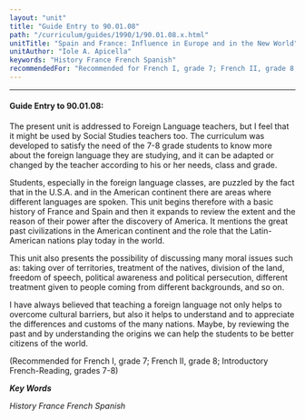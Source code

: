 ```yaml
---
layout: "unit"
title: "Guide Entry to 90.01.08"
path: "/curriculum/guides/1990/1/90.01.08.x.html"
unitTitle: "Spain and France: Influence in Europe and in the New World"
unitAuthor: "Iole A. Apicella"
keywords: "History France French Spanish"
recommendedFor: "Recommended for French I, grade 7; French II, grade 8; Introductory French-Reading, grades 7-8"
---
```

<body>
<hr/>
 <h4>
  Guide Entry to 90.01.08:
 </h4>
 The present unit is addressed to Foreign Language teachers, but I feel that it might be used by Social Studies teachers too. The curriculum was developed to satisfy the need of the 7-8 grade students to know more about the foreign language they are studying, and it can be adapted or changed by the teacher according to his or her needs, class and grade.
 <p>
  Students, especially in the foreign language classes, are puzzled by the fact that in the U.S.A. and in the American continent there are areas where different languages are spoken. This unit begins therefore with a basic history of France and Spain and then it expands to review the extent and the reason of their power after the discovery of America. It mentions the great past civilizations in the American continent and the role that the Latin-American nations play today in the world.
 </p>
 <p>
  This unit also presents the possibility of discussing many moral issues such as: taking over of territories, treatment of the natives, division of the land, freedom of speech, political awareness and political persecution, different treatment given to people coming from different backgrounds, and so on.
 </p>
 <p>
  I have always believed that teaching a foreign language not only helps to overcome cultural barriers, but also it helps to understand and to appreciate the differences and customs of the many nations. Maybe, by reviewing the past and by understanding the origins we can help the students to be better citizens of the world.
 </p>
 <p>
  (Recommended for French I, grade 7; French II, grade 8; Introductory French-Reading, grades 7-8)
 </p>
<p>
  <b>
   <i>
    Key Words
   </i>
  </b>
  <br/>
 </p>
 <p>
  <i>
   History France French Spanish
  </i>
 </p>

</body>